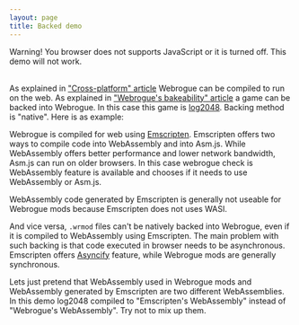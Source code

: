 ```yaml
---
layout: page
title: Backed demo
---
```


<div id="noJavaScript">
    Warning! You browser does not supports JavaScript or it is turned off. This demo will not work.
    <br/><br/>
</div>
<script type='text/javascript'>
    document.getElementById('noJavaScript').style.display = "none";
</script>

As explained in ["Cross-platform" article](../benefits/cross_platform) Webrogue can be compiled to run on the web.
As explained in ["Webrogue's bakeability" article](../benefits/bakeable.md) a game can be backed into Webrogue.
In this case this game is [log2048](../examples/log2048).
Backing method is "native".
Here is as example:

<label id="statusLabel"></label>
<canvas style="width: 100%;" id="canvas" oncontextmenu="event.preventDefault()"></canvas>

Webrogue is compiled for web using [Emscripten](https://emscripten.org/). 
Emscripten offers two ways to compile code into WebAssembly and into Asm.js. 
While WebAssembly offers better performance and lower network bandwidth, Asm.js can run on older browsers.
In this case webrogue check is WebAssembly feature is available and chooses if it needs to use WebAssembly or Asm.js.

WebAssembly code generated by Emscripten is generally not useable for Webrogue mods because Emscripten does not uses WASI. 

And vice versa, `.wrmod` files can't be natively backed into Webrogue, even if it is compiled to WebAssembly using Emscripten.
The main problem with such backing is that code executed in browser needs to be asynchronous.
Emscripten offers [Asyncify](https://emscripten.org/docs/porting/asyncify.html) feature, while Webrogue mods are generally synchronous. 

Lets just pretend that WebAssembly used in Webrogue mods and WebAssembly generated by Emscripten are two different WebAssemblies.
In this demo log2048 compiled to "Emscripten's WebAssembly" instead of "Webrogue's WebAssembly".
Try not to mix up them.


<script type='text/javascript'>
    var statusLabelElement = document.getElementById('statusLabel');

    var Module = {
        preRun: [
            function () {
                FS.mkdir('/webrogue');
                FS.mount(IDBFS, { root: '/' }, '/webrogue');
                FS.chdir('/webrogue');
                FS.syncfs(true, function (err) {
                // handle callback
                });
            }
        ],
        postRun: [],
        print: (function () {
            return function (text) {
                if (arguments.length > 1) text = Array.prototype.slice.call(arguments).join(' ');
                    console.log(text);
            };
        })(),
        canvas: (function () {
            var canvas = document.getElementById('canvas');

            // As a default initial behavior, pop up an alert when webgl context is lost. To make your
            // application robust, you may want to override this behavior before shipping!
            // See http://www.khronos.org/registry/webgl/specs/latest/1.0/#5.15.2
            canvas.addEventListener("webglcontextlost", function (e) { alert('WebGL context lost. You will need to reload the page.'); e.preventDefault(); }, false);

            return canvas;
        })(),
        setStatus: function (text) {
            if (text == "Running...") text = "Loading Webrogue...";
            statusLabelElement.textContent = text
        },
        totalDependencies: 0,
    };
    Module.setStatus('Downloading...');
    window.onerror = function (event) {
        // TODO: do not warn on ok events like simulating an infinite loop or exitStatus
        Module.setStatus('Exception thrown, see JavaScript console');
        Module.setStatus = function (text) {
            if (text) console.error('[post-exception status] ' + text);
        };
    };
    fetch(typeof WebAssembly === 'undefined' ? "./webrogue_baked_game_asmjs.js" : "./webrogue_baked_game_wasm.js").then(function (response) {
        if (!response.ok) {
            return false;
        }
        return response.blob();
    }).then(function (myBlob) {
        var objectURL = URL.createObjectURL(myBlob);
        var sc = document.createElement("script");
        sc.setAttribute("src", objectURL);
        sc.setAttribute("type", "text/javascript");
        document.head.appendChild(sc);
    })
</script>
